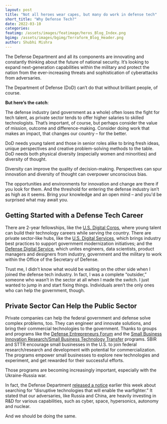 ```yaml
---
layout: post
title: "Not all heroes wear capes, but many do work in defense tech"
short_title: "Why Defense Tech?"
date: 2022-03-10
categories: 
featimg: /assets/images/featimage/heros_Blog_Index.png
bgimg: /assets/images/bgimg/Terraform_Blog_Header.png
author: Shubhi Mishra
---
```

 
The Defense Department and all its components are innovating and constantly thinking about the future of national security. It’s looking to expand next-generation capabilities within the military and protect the nation from the ever-increasing threats and sophistication of cyberattacks from adversaries. 
 
The Department of Defense (DoD) can’t do that without brilliant people, of course. 
 
**But here’s the catch**:
 
The defense industry (and government as a whole) often loses the fight for tech talent, as private sector tends to offer higher salaries to skilled technologists. That’s important, of course, but perhaps consider the value of mission, outcome and difference-making. Consider doing work that makes an impact, that changes our country – for the better.
 
DoD needs young talent and those in senior roles alike to bring fresh ideas, unique perspectives and creative problem-solving methods to the table. DoD needs both physical diversity (especially women and minorities) and diversity of thought. 
 
Diversity can improve the quality of decision-making. Perspectives can spur innovation and diversity of thought can overpower unconscious bias. 
 
The opportunities and environments for innovation and change are there if you look for them. And the threshold for entering the defense industry isn’t as high as it seems. Bring your knowledge and an open mind – and you'd be surprised what may await you. 
 
## Getting Started with a Defense Tech Career
 
There are 2-year fellowships, like the [U.S. Digital Corps](https://digitalcorps.gsa.gov/), where young talent can build their technology careers while serving the country. There are private sector-like hubs, like the [U.S. Digital Services](https://www.usds.gov/how-we-work), which brings industry best practices to support government modernization initiatives; and the [Defense Digital Service](https://www.dds.mil/), which unites engineers, data scientists, product managers and designers from industry, government and the military to work within the Office of the Secretary of Defense. 
 
Trust me, I didn’t know what would be waiting on the other side when I joined the defense tech industry. In fact, I was a complete “outsider,” someone who wasn’t in the sector at all when I made the switch. I just wanted to jump in and start fixing things. Individuals aren’t the only ones who can help the government, though.
 
## Private Sector Can Help the Public Sector
 
Private companies can help the federal government and defense solve complex problems, too. They can engineer and innovate solutions, and bring their commercial technologies to the government. Thanks to groups and programs like the [Defense Entrepreneurs Forum](https://www.def.org/) and the [Small Business Innovation Research/Small Business Technology Transfer](https://www.sbir.gov/about) programs. SBIR and STTR encourage small businesses in the U.S. to join federal research/research and development with potential for commercialization. The programs empower small businesses to explore new technologies and experiment, and get rewarded for their successful efforts.
 
Those programs are becoming increasingly important, especially with the Ukraine-Russia war.
 
In fact, the Defense Department [released a notice](https://www.defense.gov/News/News-Stories/Article/Article/2959378/dod-in-search-of-disruptive-technologies-that-will-enable-the-warfighter/) earlier this week about searching for “disruptive technologies that will enable the warfighter.” It stated that our adversaries, like Russia and China, are heavily investing in R&D for various capabilities, such as cyber, space, hypersonics, autonomy and nuclear. 
 
And we should be doing the same.
